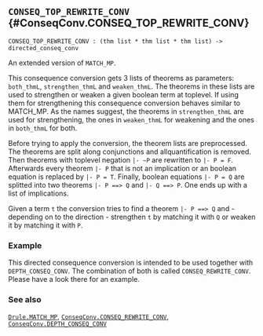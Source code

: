 ## `CONSEQ_TOP_REWRITE_CONV` {#ConseqConv.CONSEQ_TOP_REWRITE_CONV}


```
CONSEQ_TOP_REWRITE_CONV : (thm list * thm list * thm list) -> directed_conseq_conv
```



An extended version of `MATCH_MP`.


This consequence conversion gets 3 lists of theorems as parameters:
`both_thmL`, `strengthen_thmL` and `weaken_thmL`.
The theorems in these lists are used to strengthen or weaken a given
boolean term at toplevel. If using them for strengthening this consequence
conversion behaves similar to MATCH_MP. As the names suggest, the
theorems in `strengthen_thmL` are used for strengthening, the ones in
`weaken_thmL` for weakening and the ones in `both_thmL` for both.

Before trying to apply the conversion, the theorem lists are
preprocessed.  The theorems are split along conjunctions and
allquantification is removed. Then theorems with toplevel negation
`|- ~P` are rewritten to `|- P = F`. Afterwards every theorem `|- P` that
is not an implication or an boolean equation is replaced by
`|- P = T`. Finally, boolean equations `|- P = Q` are splitted into two
theorems `|- P ==> Q` and `|- Q ==> P`. One ends up with a list of
implications.

Given a term `t` the conversion tries
to find a theorem `|- P ==> Q` and - depending on to the direction -
strengthen `t` by matching it with `Q` or weaken it by
matching it with `P`.

### Example

This directed consequence conversion is intended to be used together
with `DEPTH_CONSEQ_CONV`. The combination of both is called
`CONSEQ_REWRITE_CONV`. Please have a look there for an example.



### See also

[`Drule.MATCH_MP`](#Drule.MATCH_MP), [`ConseqConv.CONSEQ_REWRITE_CONV`](#ConseqConv.CONSEQ_REWRITE_CONV), [`ConseqConv.DEPTH_CONSEQ_CONV`](#ConseqConv.DEPTH_CONSEQ_CONV)

